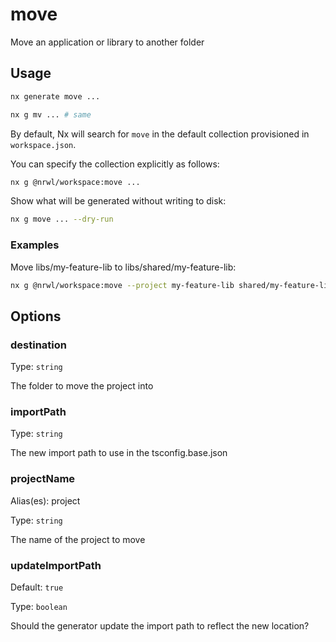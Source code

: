 # move

Move an application or library to another folder

## Usage

```bash
nx generate move ...
```

```bash
nx g mv ... # same
```

By default, Nx will search for `move` in the default collection provisioned in `workspace.json`.

You can specify the collection explicitly as follows:

```bash
nx g @nrwl/workspace:move ...
```

Show what will be generated without writing to disk:

```bash
nx g move ... --dry-run
```

### Examples

Move libs/my-feature-lib to libs/shared/my-feature-lib:

```bash
nx g @nrwl/workspace:move --project my-feature-lib shared/my-feature-lib
```

## Options

### destination

Type: `string`

The folder to move the project into

### importPath

Type: `string`

The new import path to use in the tsconfig.base.json

### projectName

Alias(es): project

Type: `string`

The name of the project to move

### updateImportPath

Default: `true`

Type: `boolean`

Should the generator update the import path to reflect the new location?
